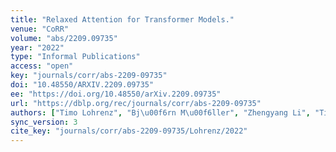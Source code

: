 ```yaml
---
title: "Relaxed Attention for Transformer Models."
venue: "CoRR"
volume: "abs/2209.09735"
year: "2022"
type: "Informal Publications"
access: "open"
key: "journals/corr/abs-2209-09735"
doi: "10.48550/ARXIV.2209.09735"
ee: "https://doi.org/10.48550/arXiv.2209.09735"
url: "https://dblp.org/rec/journals/corr/abs-2209-09735"
authors: ["Timo Lohrenz", "Bj\u00f6rn M\u00f6ller", "Zhengyang Li", "Tim Fingscheidt"]
sync_version: 3
cite_key: "journals/corr/abs-2209-09735/Lohrenz/2022"
---
```


